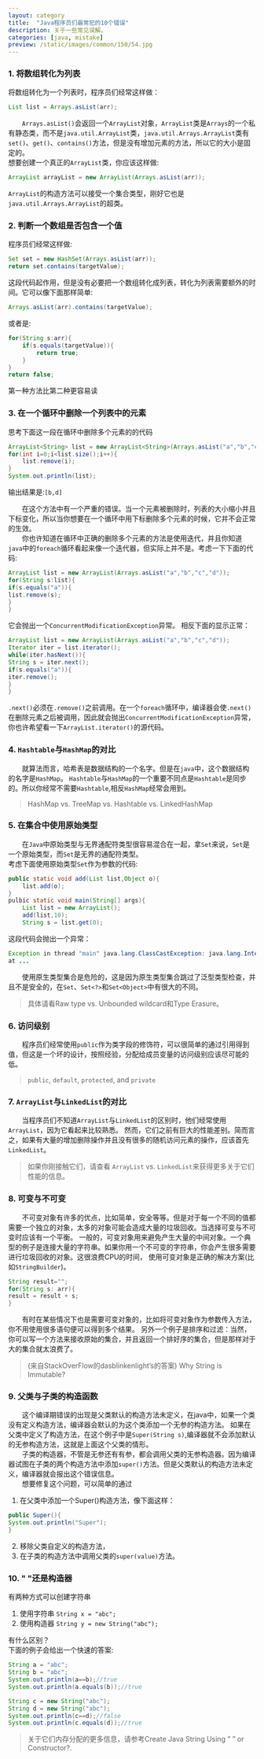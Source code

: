 ```yaml
---
layout: category
title:  "Java程序员们最常犯的10个错误"
description: 关于一些常见误解。
categories: [java, mistake]
preview: /static/images/common/150/54.jpg
---
```



### 1. 将数组转化为列表  
将数组转化为一个列表时，程序员们经常这样做：

````java
List list = Arrays.asList(arr);
````
　　`Arrays.asList()`会返回一个`ArrayList`对象，`ArrayList`类是`Arrays`的一个私有静态类，而不是`java.util.ArrayList`类，`java.util.Arrays.ArrayList`类有`set()`、`get()`、`contains()`方法，但是没有增加元素的方法，所以它的大小是固定的。  
想要创建一个真正的`ArrayList`类，你应该这样做:
````java
ArrayList arrayList = new ArrayList(Arrays.asList(arr));
````
`ArrayList`的构造方法可以接受一个集合类型，刚好它也是`java.util.Arrays.ArrayList`的超类。

### 2. 判断一个数组是否包含一个值  
程序员们经常这样做:
````java
Set set = new HashSet(Arrays.asList(arr));
return set.contains(targetValue);
````
这段代码起作用，但是没有必要把一个数组转化成列表，转化为列表需要额外的时间。它可以像下面那样简单:
````java
Arrays.asList(arr).contains(targetValue);
````
或者是:
````java
for(String s:arr){
	if(s.equals(targetValue)){
		return true;
	}
}
return false;
````
第一种方法比第二种更容易读
### 3. 在一个循环中删除一个列表中的元素
思考下面这一段在循环中删除多个元素的的代码
````java
ArrayList<String> list = new ArrayList<String>(Arrays.asList("a","b","c","d"));
for(int i=0;i<list.size();i++){
    list.remove(i);
}
System.out.println(list);
````
输出结果是:`[b,d]`

　　在这个方法中有一个严重的错误。当一个元素被删除时，列表的大小缩小并且下标变化，所以当你想要在一个循环中用下标删除多个元素的时候，它并不会正常的生效。  
　　你也许知道在循环中正确的删除多个元素的方法是使用迭代，并且你知道`java`中的`foreach`循环看起来像一个迭代器，但实际上并不是。考虑一下下面的代码:
````java
ArrayList list = new ArrayList(Arrays.asList("a","b","c","d"));
for(String s:list){
if(s.equals("a")){
list.remove(s);
}
}
````
它会抛出一个`ConcurrentModificationException`异常。
相反下面的显示正常：
````java
ArrayList list = new ArrayList(Arrays.asList("a","b","c","d"));
Iterator iter = list.iterator();
while(iter.hasNext()){
String s = iter.next();
if(s.equals("a")){
iter.remove();
}
}
````
`.next()`必须在`.remove()`之前调用。在一个`foreach`循环中，编译器会使`.next()`在删除元素之后被调用，因此就会抛出`ConcurrentModificationException`异常，
你也许希望看一下`ArrayList.iterator()`的源代码。

### 4. `Hashtable`与`HashMap`的对比
　　就算法而言，哈希表是数据结构的一个名字。但是在`java`中，这个数据结构的名字是`HashMap`。
`Hashtable`与`HashMap`的一个重要不同点是`Hashtable`是同步的。所以你经常不需要`Hashtable`,相反`HashMap`经常会用到。
>HashMap vs. TreeMap vs. Hashtable vs. LinkedHashMap

### 5. 在集合中使用原始类型
　　在`Java`中原始类型与无界通配符类型很容易混合在一起，拿`Set`来说，`Set`是一个原始类型，而`Set`是无界的通配符类型。  
考虑下面使用原始类型`Set`作为参数的代码:
````java
public static void add(List list,Object o){
	list.add(o);
}
pulbic static void main(String[] args){
	List list = new ArrayList();
	add(list,10);
	String s = list.get(0);
````
这段代码会抛出一个异常：
````java
Exception in thread "main" java.lang.ClassCastException: java.lang.Integer cannot be cast to java.lang.String
at ...
````
　　使用原生类型集合是危险的，这是因为原生类型集合跳过了泛型类型检查，并且不是安全的，在`Set`、`Set<?>`和`Set<Object>`中有很大的不同。

>具体请看Raw type vs. Unbounded wildcard和Type Erasure。

### 6. 访问级别
　　程序员们经常使用`public`作为类字段的修饰符，可以很简单的通过引用得到值，但这是一个坏的设计，按照经验，分配给成员变量的访问级别应该尽可能的低。

>`public`, `default`, `protected`, and `private`

### 7. `ArrayList`与`LinkedList`的对比

　　当程序员们不知道`ArrayList`与`LinkedList`的区别时，他们经常使用`ArrayList`，因为它看起来比较熟悉。
然而，它们之前有巨大的性能差别。简而言之，如果有大量的增加删除操作并且没有很多的随机访问元素的操作，应该首先`LinkedList`。
>如果你刚接触它们，请查看 `ArrayList` vs. `LinkedList`来获得更多关于它们性能的信息。

### 8. 可变与不可变
　　不可变对象有许多的优点，比如简单，安全等等。但是对于每一个不同的值都需要一个独立的对象，太多的对象可能会造成大量的垃圾回收。当选择可变与不可变时应该有一个平衡。
一般的，可变对象用来避免产生大量的中间对象。一个典型的例子是连接大量的字符串。如果你用一个不可变的字符串，你会产生很多需要进行垃圾回收的对象。这很浪费CPU的时间，
使用可变对象是正确的解决方案(比如`StringBuilder`)。
````java
String result="";
for(String s: arr){
result = result + s;
}
````
　　有时在某些情况下也是需要可变对象的，比如将可变对象作为参数传入方法，你不用使用很多语句便可以得到多个结果。
另外一个例子是排序和过滤：当然，你可以写一个方法来接收原始的集合，并且返回一个排好序的集合，但是那样对于大的集合就太浪费了。
>(来自StackOverFlow的dasblinkenlight’s的答案)
Why String is Immutable?

### 9. 父类与子类的构造函数
　　这个编译期错误的出现是父类默认的构造方法未定义，在java中，如果一个类没有定义构造方法，编译器会默认的为这个类添加一个无参的构造方法。
如果在父类中定义了构造方法，在这个例子中是`Super(String s)`,编译器就不会添加默认的无参构造方法，这就是上面这个父类的情形。  
　　子类的构造器，不管是无参还有有参，都会调用父类的无参构造器。因为编译器试图在子类的两个构造方法中添加`super()`方法。但是父类默认的构造方法未定义，编译器就会报出这个错误信息。  
　　想要修复这个问题，可以简单的通过
  1. 在父类中添加一个Super()构造方法，像下面这样：
````java
public Super(){
System.out.println("Super");
}
````
  2. 移除父类自定义的构造方法，  
  3. 在子类的构造方法中调用父类的`super(value)`方法。


### 10. " "还是构造器

有两种方式可以创建字符串

  1. 使用字符串
`String x = "abc";`
  2. 使用构造器
`String y = new String("abc");`

有什么区别？  
下面的例子会给出一个快速的答案:
````java
String a = "abc";
String b = "abc";
System.out.println(a==b);//true
System.out.println(a.equals(b));//true

String c = new String("abc");
String d = new String("abc");
System.out.println(c==d);//false
System.out.println(c.equals(d));//true
````
>关于它们内存分配的更多信息，请参考Create Java String Using ” ” or Constructor?.

